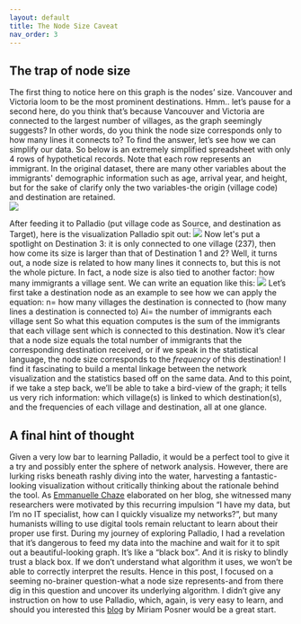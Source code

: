 ```yaml
---
layout: default
title: The Node Size Caveat
nav_order: 3
---
```



## The trap of node size

The first thing to notice here on this graph is the nodes’ size. Vancouver and Victoria loom to be the most prominent destinations. Hmm.. let’s pause for a second here, do you think that’s because Vancouver and Victoria are connected to the largest number of villages, as the graph seemingly suggests? In other words, do you think the node size corresponds only to how many lines it connects to? To find the answer, let’s see how we can simplify our data. So below is an extremely simplified spreadsheet with only 4 rows of hypothetical records. Note that each row represents an immigrant. In the original dataset, there are many other variables about the immigrants' demographic information such as age, arrival year, and height, but for the sake of clarify only the two variables-the origin (village code) and destination are retained. <br /> 
![](http://blogs.ubc.ca/szhang/files/2018/06/屏幕快照-2018-06-21-上午11.00.47.png) <br /> 

After feeding it to Palladio (put village code as Source, and destination as Target), here is the visualization Palladio spit out: ![](http://blogs.ubc.ca/szhang/files/2018/06/屏幕快照-2018-06-21-上午10.42.56-300x206.png) Now let's put a spotlight on Destination 3: it is only connected to one village (237), then how come its size is larger than that of Destination 1 and 2? Well, it turns out, a node size is related to how many lines it connects to, but this is not the whole picture. In fact, a node size is also tied to another factor: how many immigrants a village sent. We can write an equation like this: ![](http://blogs.ubc.ca/szhang/files/2018/06/屏幕快照-2018-06-21-下午12.06.33.png) Let’s first take a destination node as an example to see how we can apply the equation: n= how many villages the destination is connected to (how many lines a destination is connected to) Ai= the number of immigrants each village sent So what this equation computes is the sum of the immigrants that each village sent which is connected to this destination. Now it’s clear that a node size equals the total number of immigrants that the corresponding destination received, or if we speak in the statistical language, the node size corresponds to the _frequency_ of this destination! I find it fascinating to build a mental linkage between the network visualization and the statistics based off on the same data. And to this point, if we take a step back, we’ll be able to take a bird-view of the graph; it tells us very rich information: which village(s) is linked to which destination(s), and the frequencies of each village and destination, all at one glance. <br /> 
## A final hint of thought
Given a very low bar to learning Palladio, it would be a perfect tool to give it a try and possibly enter the sphere of network analysis. However, there are lurking risks beneath rashly diving into the water, harvesting a fantastic-looking visualization without critically thinking about the rationale behind the tool. As [Emmanuelle Chaze](https://digcorr.hypotheses.org/author/emmanuellechaze) elaborated on her blog, she witnessed many researchers were motivated by this recurring impulsion “I have my data, but I’m no IT specialist, how can I quickly visualize my networks?”, but many humanists willing to use digital tools remain reluctant to learn about their proper use first. During my journey of exploring Palladio, I had a revelation that it’s dangerous to feed my data into the machine and wait for it to spit out a beautiful-looking graph. It’s like a “black box”. And it is risky to blindly trust a black box. If we don’t understand what algorithm it uses, we won’t be able to correctly interpret the results. Hence in this post, I focused on a seeming no-brainer question-what a node size represents-and from there dig in this question and uncover its underlying algorithm. I didn’t give any instruction on how to use Palladio, which, again, is very easy to learn, and should you interested this [blog](http://miriamposner.com/blog/getting-started-with-palladio/) by Miriam Posner would be a great start.
